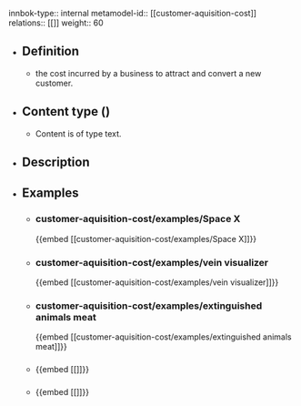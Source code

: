 innbok-type:: internal
metamodel-id:: [[customer-aquisition-cost]]
relations:: [[]]
weight:: 60

- ## Definition
  - the cost incurred by a business to attract and convert a new customer.
- ## Content type ()
  - Content is of type text.
  
- ## Description
- ## Examples
  - ### customer-aquisition-cost/examples/Space X
    {{embed [[customer-aquisition-cost/examples/Space X]]}}
  - ### customer-aquisition-cost/examples/vein visualizer
    {{embed [[customer-aquisition-cost/examples/vein visualizer]]}}
  - ### customer-aquisition-cost/examples/extinguished animals meat
    {{embed [[customer-aquisition-cost/examples/extinguished animals meat]]}}
  - ### 
    {{embed [[]]}}
  - ### 
    {{embed [[]]}}
  

